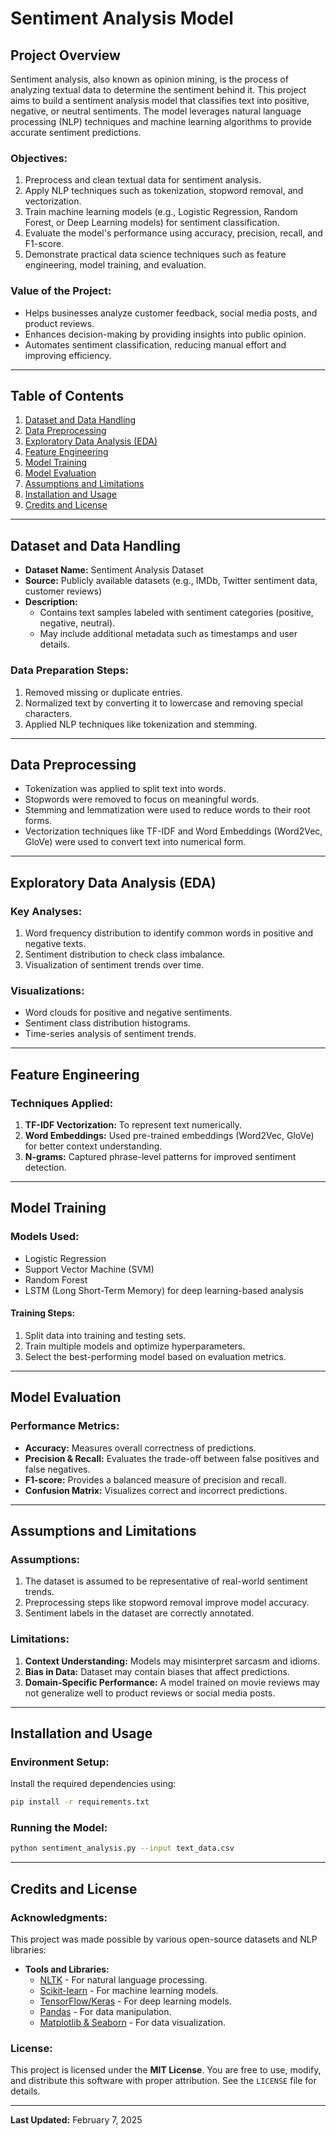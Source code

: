 # Sentiment Analysis Model

## Project Overview
Sentiment analysis, also known as opinion mining, is the process of analyzing textual data to determine the sentiment behind it. This project aims to build a sentiment analysis model that classifies text into positive, negative, or neutral sentiments. The model leverages natural language processing (NLP) techniques and machine learning algorithms to provide accurate sentiment predictions.

### Objectives:
1. Preprocess and clean textual data for sentiment analysis.
2. Apply NLP techniques such as tokenization, stopword removal, and vectorization.
3. Train machine learning models (e.g., Logistic Regression, Random Forest, or Deep Learning models) for sentiment classification.
4. Evaluate the model's performance using accuracy, precision, recall, and F1-score.
5. Demonstrate practical data science techniques such as feature engineering, model training, and evaluation.

### Value of the Project:
- Helps businesses analyze customer feedback, social media posts, and product reviews.
- Enhances decision-making by providing insights into public opinion.
- Automates sentiment classification, reducing manual effort and improving efficiency.

---

## Table of Contents
1. [Dataset and Data Handling](#dataset-and-data-handling)
2. [Data Preprocessing](#data-preprocessing)
3. [Exploratory Data Analysis (EDA)](#exploratory-data-analysis-eda)
4. [Feature Engineering](#feature-engineering)
5. [Model Training](#model-training)
6. [Model Evaluation](#model-evaluation)
7. [Assumptions and Limitations](#assumptions-and-limitations)
8. [Installation and Usage](#installation-and-usage)
9. [Credits and License](#credits-and-license)

---

## Dataset and Data Handling
- **Dataset Name:** Sentiment Analysis Dataset
- **Source:** Publicly available datasets (e.g., IMDb, Twitter sentiment data, customer reviews)
- **Description:**
  - Contains text samples labeled with sentiment categories (positive, negative, neutral).
  - May include additional metadata such as timestamps and user details.

### Data Preparation Steps:
1. Removed missing or duplicate entries.
2. Normalized text by converting it to lowercase and removing special characters.
3. Applied NLP techniques like tokenization and stemming.

---

## Data Preprocessing
- Tokenization was applied to split text into words.
- Stopwords were removed to focus on meaningful words.
- Stemming and lemmatization were used to reduce words to their root forms.
- Vectorization techniques like TF-IDF and Word Embeddings (Word2Vec, GloVe) were used to convert text into numerical form.

---

## Exploratory Data Analysis (EDA)
### Key Analyses:
1. Word frequency distribution to identify common words in positive and negative texts.
2. Sentiment distribution to check class imbalance.
3. Visualization of sentiment trends over time.

### Visualizations:
- Word clouds for positive and negative sentiments.
- Sentiment class distribution histograms.
- Time-series analysis of sentiment trends.

---

## Feature Engineering
### Techniques Applied:
1. **TF-IDF Vectorization:** To represent text numerically.
2. **Word Embeddings:** Used pre-trained embeddings (Word2Vec, GloVe) for better context understanding.
3. **N-grams:** Captured phrase-level patterns for improved sentiment detection.

---

## Model Training
### Models Used:
- Logistic Regression
- Support Vector Machine (SVM)
- Random Forest
- LSTM (Long Short-Term Memory) for deep learning-based analysis

#### Training Steps:
1. Split data into training and testing sets.
2. Train multiple models and optimize hyperparameters.
3. Select the best-performing model based on evaluation metrics.

---

## Model Evaluation
### Performance Metrics:
- **Accuracy:** Measures overall correctness of predictions.
- **Precision & Recall:** Evaluates the trade-off between false positives and false negatives.
- **F1-score:** Provides a balanced measure of precision and recall.
- **Confusion Matrix:** Visualizes correct and incorrect predictions.

---

## Assumptions and Limitations
### Assumptions:
1. The dataset is assumed to be representative of real-world sentiment trends.
2. Preprocessing steps like stopword removal improve model accuracy.
3. Sentiment labels in the dataset are correctly annotated.

### Limitations:
1. **Context Understanding:** Models may misinterpret sarcasm and idioms.
2. **Bias in Data:** Dataset may contain biases that affect predictions.
3. **Domain-Specific Performance:** A model trained on movie reviews may not generalize well to product reviews or social media posts.

---

## Installation and Usage
### Environment Setup:
Install the required dependencies using:
```bash
pip install -r requirements.txt
```
### Running the Model:
```bash
python sentiment_analysis.py --input text_data.csv
```

---

## Credits and License
### Acknowledgments:
This project was made possible by various open-source datasets and NLP libraries:
- **Tools and Libraries:**
  - [NLTK](https://www.nltk.org/) - For natural language processing.
  - [Scikit-learn](https://scikit-learn.org/) - For machine learning models.
  - [TensorFlow/Keras](https://www.tensorflow.org/) - For deep learning models.
  - [Pandas](https://pandas.pydata.org/) - For data manipulation.
  - [Matplotlib & Seaborn](https://matplotlib.org/) - For data visualization.

### License:
This project is licensed under the **MIT License**. You are free to use, modify, and distribute this software with proper attribution. See the `LICENSE` file for details.

---

**Last Updated:** February 7, 2025


